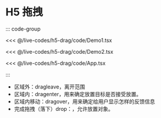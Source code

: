 # H5 拖拽

<script setup>
import App from './code/App.tsx'
</script>

<App />

::: code-group

<<< @/live-codes/h5-drag/code/Demo1.tsx

<<< @/live-codes/h5-drag/code/Demo2.tsx

<<< @/live-codes/h5-drag/code/App.tsx

:::

- 区域外：dragleave，离开范围
- 区域内：dragenter，用来确定放置目标是否接受放置。
- 区域内移动：dragover，用来确定给用户显示怎样的反馈信息
- 完成拖拽（落下）drop：，允许放置对象。
